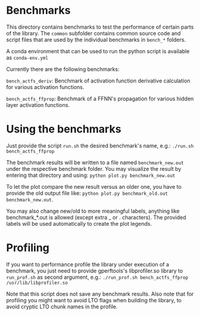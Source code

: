 # Benchmarks

This directory contains benchmarks to test the performance of certain parts of the library.
The `common` subfolder contains common source code and script files that are used by the individual benchmarks in `bench_*` folders.

A conda environment that can be used to run the python script is available as `conda-env.yml`

Currently there are the following benchmarks:

   `bench_actfs_deriv`: Benchmark of activation function derivative calculation for various activation functions.

   `bench_actfs_ffprop`: Benchmark of a FFNN's propagation for various hidden layer activation functions.


# Using the benchmarks

Just provide the script `run.sh` the desired benchmark's name, e.g.:
   `./run.sh bench_actfs_ffprop`

The benchmark results will be written to a file named `benchmark_new.out` under the respective benchmark folder.
You may visualize the result by entering that directory and using:
   `python plot.py benchmark_new.out`

To let the plot compare the new result versus an older one, you have to provide the old output file like:
   `python plot.py benchmark_old.out benchmark_new.out`.

You may also change new/old to more meaningful labels, anything like benchmark_*.out is allowed (except extra _ or . characters). The
provided labels will be used automatically to create the plot legends.


# Profiling

If you want to performance profile the library under execution of a benchmark,
you just need to provide gperftools's libprofiler.so library to `run_prof.sh` as second argument, e.g.:
   `./run_prof.sh bench_actfs_ffprop /usr/lib/libprofiler.so`

Note that this script does not save any benchmark results.
Also note that for profiling you might want to avoid LTO flags when building the library, to avoid cryptic LTO chunk names in the profile.
